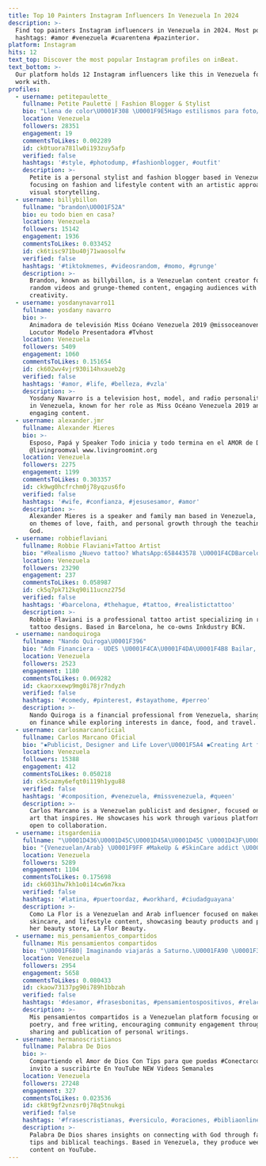 ```yaml
---
title: Top 10 Painters Instagram Influencers In Venezuela In 2024
description: >-
  Find top painters Instagram influencers in Venezuela in 2024. Most popular
  hashtags: #amor #venezuela #cuarentena #pazinterior.
platform: Instagram
hits: 12
text_top: Discover the most popular Instagram profiles on inBeat.
text_bottom: >-
  Our platform holds 12 Instagram influencers like this in Venezuela for you to
  work with.
profiles:
  - username: petitepaulette_
    fullname: Petite Paulette | Fashion Blogger & Stylist
    bio: "Llena de color\U0001F308 \U0001F9E5Hago estilismos para foto/video \U0001F933Creo contenido de moda/lifestyle en Mcbo/Ccs \U0001F3A8Ases. de imagen personal \U0001F5FAde los sueños Escríbeme\U0001F496"
    location: Venezuela
    followers: 28351
    engagement: 19
    commentsToLikes: 0.002289
    id: ck0tuora781lw0i193zuy5afp
    verified: false
    hashtags: '#style, #photodump, #fashionblogger, #outfit'
    description: >-
      Petite is a personal stylist and fashion blogger based in Venezuela,
      focusing on fashion and lifestyle content with an artistic approach to
      visual storytelling.
  - username: billybillon
    fullname: "brandon\U0001F52A"
    bio: eu todo bien en casa?
    location: Venezuela
    followers: 15142
    engagement: 1936
    commentsToLikes: 0.033452
    id: ck6tisc971bu40j71waosolfw
    verified: false
    hashtags: '#tiktokmemes, #videosrandom, #momo, #grunge'
    description: >-
      Brandon, known as billybillon, is a Venezuelan content creator focusing on
      random videos and grunge-themed content, engaging audiences with humor and
      creativity.
  - username: yosdanynavarro11
    fullname: yosdany navarro
    bio: >-
      Animadora de televisión Miss Océano Venezuela 2019 @missoceanovenezuela
      Locutor Modelo Presentadora #Tvhost
    location: Venezuela
    followers: 5409
    engagement: 1060
    commentsToLikes: 0.151654
    id: ck602wv4vjr930i14hxaueb2g
    verified: false
    hashtags: '#amor, #life, #belleza, #vzla'
    description: >-
      Yosdany Navarro is a television host, model, and radio personality based
      in Venezuela, known for her role as Miss Océano Venezuela 2019 and her
      engaging content.
  - username: alexander.jmr
    fullname: Alexander Mieres
    bio: >-
      Esposo, Papá y Speaker Todo inicia y todo termina en el AMOR de Dios
      @livingroomval www.livingroomint.org
    location: Venezuela
    followers: 2275
    engagement: 1199
    commentsToLikes: 0.303357
    id: ck9wg0hcfrchm0j78yqzus6fo
    verified: false
    hashtags: '#wife, #confianza, #jesusesamor, #amor'
    description: >-
      Alexander Mieres is a speaker and family man based in Venezuela, focused
      on themes of love, faith, and personal growth through the teachings of
      God.
  - username: robbieflaviani
    fullname: Robbie Flaviani⚜️Tattoo Artist
    bio: "#Realismo ¿Nuevo tattoo? WhatsApp:658443578 \U0001F4CDBarcelona Co-owner @inkdustrybcn Sponsor: @nuclearwhiteink ⬇️Entrevista La Vanguardia⬇️"
    location: Venezuela
    followers: 23290
    engagement: 237
    commentsToLikes: 0.058987
    id: ck5q7pk712kq90i11ucnz275d
    verified: false
    hashtags: '#barcelona, #thehague, #tattoo, #realistictattoo'
    description: >-
      Robbie Flaviani is a professional tattoo artist specializing in realistic
      tattoo designs. Based in Barcelona, he co-owns Inkdustry BCN.
  - username: nandoquiroga
    fullname: "Nando Quiroga\U0001F396"
    bio: "Adm Financiera - UDES \U0001F4CA\U0001F4DA\U0001F4B8 Bailar, comer y viajar es lo que me gusta frecuentemente hacer \U0001F43A\U0001F48E \U0001F30E✈️\U0001F5FA\U0001F1E8\U0001F1F4"
    location: Venezuela
    followers: 2523
    engagement: 1180
    commentsToLikes: 0.069282
    id: ckaorxxewp9mg0i78jr7ndyzh
    verified: false
    hashtags: '#comedy, #pinterest, #stayathome, #perreo'
    description: >-
      Nando Quiroga is a financial professional from Venezuela, sharing insights
      on finance while exploring interests in dance, food, and travel.
  - username: carlosmarcanoficial
    fullname: Carlos Marcano Oficial
    bio: "▪️Publicist, Designer and Life Lover\U0001F5A4 ◾️Creating Art for the World ✍\U0001F3FB ◼️Available for Work \U0001F58A ◼️Venezolano \U0001F3F4 ◻️@carloslmg https://youtu.be/2NrQaNMznUA"
    location: Venezuela
    followers: 15388
    engagement: 412
    commentsToLikes: 0.050218
    id: ck5cazmy6efqt0i119h1ygu88
    verified: false
    hashtags: '#composition, #venezuela, #missvenezuela, #queen'
    description: >-
      Carlos Marcano is a Venezuelan publicist and designer, focused on creating
      art that inspires. He showcases his work through various platforms and is
      open to collaboration.
  - username: itsgardeniia
    fullname: "\U0001D436\U0001D45C\U0001D45A\U0001D45C \U0001D43F\U0001D44E \U0001D439\U0001D459\U0001D45C\U0001D45F \U0001F338"
    bio: "{Venezuelan/Arab} \U0001F9FF #MakeUp & #SkinCare addict \U0001F9D6\U0001F3FB‍♀️ Com. Social | \U0001F3AC | #LifeStyle Store @laflorbeauty \U0001F338"
    location: Venezuela
    followers: 5289
    engagement: 1104
    commentsToLikes: 0.175698
    id: ck6031hw7kh1o0i14cw6m7kxa
    verified: false
    hashtags: '#latina, #puertoordaz, #workhard, #ciudadguayana'
    description: >-
      Como La Flor is a Venezuelan and Arab influencer focused on makeup,
      skincare, and lifestyle content, showcasing beauty products and promoting
      her beauty store, La Flor Beauty.
  - username: mis_pensamientos_compartidos
    fullname: Mis pensamientos compartidos
    bio: "\U0001F680| Imaginando viajarás a Saturno.\U0001FA90 \U0001F313| Te sentirás en la luna al leer. \U0001F30B| Frases, poesía y escritura libre.✍\U0001F3FC \U0001F468‍\U0001F680| Confíame tus letras y las publicaré."
    location: Venezuela
    followers: 2954
    engagement: 5658
    commentsToLikes: 0.080433
    id: ckaow73137pg90i789h1bbzah
    verified: false
    hashtags: '#desamor, #frasesbonitas, #pensamientospositivos, #relaciones'
    description: >-
      Mis pensamientos compartidos is a Venezuelan platform focusing on phrases,
      poetry, and free writing, encouraging community engagement through the
      sharing and publication of personal writings.
  - username: hermanoscristianos
    fullname: Palabra De Dios
    bio: >-
      Compartiendo el Amor de Dios Con Tips para que puedas #ConectarconDios Te
      invito a suscribirte En YouTube NEW Videos Semanales
    location: Venezuela
    followers: 27248
    engagement: 327
    commentsToLikes: 0.023536
    id: ck8t9gf2vnzsr0j78q5tnukgi
    verified: false
    hashtags: '#frasescristianas, #versiculo, #oraciones, #bibliaonline'
    description: >-
      Palabra De Dios shares insights on connecting with God through faith-based
      tips and biblical teachings. Based in Venezuela, they produce weekly
      content on YouTube.
---
```


